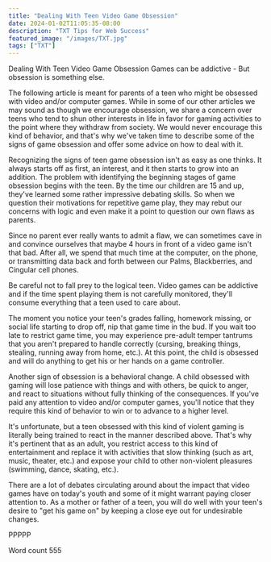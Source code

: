 ```yaml
---
title: "Dealing With Teen Video Game Obsession"
date: 2024-01-02T11:05:35-08:00
description: "TXT Tips for Web Success"
featured_image: "/images/TXT.jpg"
tags: ["TXT"]
---
```


Dealing With Teen Video Game Obsession
Games can be addictive - But obsession is something else.

The following article is meant for parents of a teen who might be obsessed with video and/or computer games. While in some of our other articles we may sound as though we encourage obsession, we share a concern over teens who tend to shun other interests in life in favor for gaming activities to the point where they withdraw from society. We would never encourage this kind of behavior, and that's why we've taken time to describe some of the signs of game obsession and offer some advice on how to deal with it.

Recognizing the signs of teen game obsession isn't as easy as one thinks. It always starts off as first, an interest, and it then starts to grow into an addition. The problem with identifying the beginning stages of game obsession begins with the teen. By the time our children are 15 and up, they've learned some rather impressive debating skills. So when we question their motivations for repetitive game play, they may rebut our concerns with logic and even make it a point to question our own flaws as parents. 

Since no parent ever really wants to admit a flaw, we can sometimes cave in and convince ourselves that maybe 4 hours in front of a video game isn't that bad. After all, we spend that much time at the computer, on the phone, or transmitting data back and forth between our Palms, Blackberries, and Cingular cell phones. 

Be careful not to fall prey to the logical teen. Video games can be addictive and if the time spent playing them is not carefully monitored, they'll consume everything that a teen used to care about. 

The moment you notice your teen's grades falling, homework missing, or social life starting to drop off, nip that game time in the bud. If you wait too late to restrict game time, you may experience pre-adult temper tantrums that you aren't prepared to handle correctly (cursing, breaking things, stealing, running away from home, etc.). At this point, the child is obsessed and will do anything to get his or her hands on a game controller.

Another sign of obsession is a behavioral change. A child obsessed with gaming will lose patience with things and with others, be quick to anger, and react to situations without fully thinking of the consequences. If you've paid any attention to video and/or computer games, you'll notice that they require this kind of behavior to win or to advance to a higher level. 

It's unfortunate, but a teen obsessed with this kind of violent gaming is literally being trained to react in the manner described above. That's why it's pertinent that as an adult, you restrict access to this kind of entertainment and replace it with activities that slow thinking (such as art, music, theater, etc.) and expose your child to other non-violent pleasures (swimming, dance, skating, etc.).

There are a lot of debates circulating around about the impact that video games have on today's youth and some of it might warrant paying closer attention to. As a mother or father of a teen, you will do well with your teen's desire to "get his game on" by keeping a close eye out for undesirable changes. 

PPPPP

Word count 555

